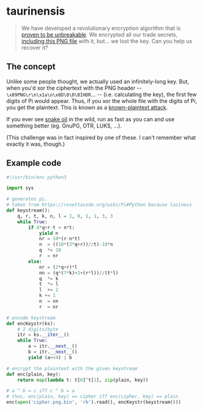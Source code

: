 # taurinensis

> We have developed a revolutionary encryption algorithm that is [proven to
> be unbreakable](https://en.wikipedia.org/wiki/One-time_pad). We encrypted
> all our trade secrets, [including this PNG file](cipher.png.bin) with it,
> but... we lost the key. Can you help us recover it?

## The concept

Unlike some people thought, we actually used an infinitely-long key. But, when
you'd xor the ciphertext with the PNG header --
`\x89PNG\r\n\x1a\n\x0D\0\0\0IHDR`... -- (i.e. calculating the key), the first few
digits of Pi would appear. Thus, if you xor the whole file with the digits of Pi,
you get the plaintext. This is known as a [known-plaintext
attack](https://en.wikipedia.org/wiki/Known-plaintext_attack).

If you ever see [snake
oil](https://en.wikipedia.org/wiki/Snake_oil_(cryptography)) in the wild,
run as fast as you can and use something better (eg. GnuPG, OTR, LUKS, ...).

(This challenge was in fact inspired by one of these. I can't remember what
exactly it was, though.)

## Example code

```py
#!/usr/bin/env python3

import sys

# generates pi.
# taken from https://rosettacode.org/wiki/Pi#Python because laziness
def keystream():
    q, r, t, k, n, l = 1, 0, 1, 1, 3, 3
    while True:
        if 4*q+r-t < n*t:
            yield n
            nr = 10*(r-n*t)
            n  = ((10*(3*q+r))//t)-10*n
            q  *= 10
            r  = nr
        else:
            nr = (2*q+r)*l
            nn = (q*(7*k)+2+(r*l))//(t*l)
            q  *= k
            t  *= l
            l  += 2
            k += 1
            n  = nn
            r  = nr

# encode keystream
def encKeystr(ks):
    # 2 digits/byte
    itr = ks.__iter__()
    while True:
        a = itr.__next__()
        b = itr.__next__()
        yield (a<<4) | b

# encrypt the plaintext with the given keystream
def enc(plain, key):
    return map(lambda t: t[0]^t[1], zip(plain, key))

# a ^ b = c iff c ^ b = a
# thus, enc(plain, key) == cipher iff enc(cipher, key) == plain
enc(open('cipher.png.bin', 'rb').read(), encKeystr(keystream()))
```

